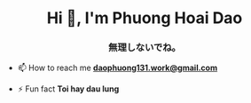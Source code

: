 <h1 align="center">Hi 👋, I'm Phuong Hoai Dao</h1>
<h3 align="center">無理しないでね。</h3>

-   📫 How to reach me **daophuong131.work@gmail.com**

-   ⚡ Fun fact **Toi hay dau lung**




